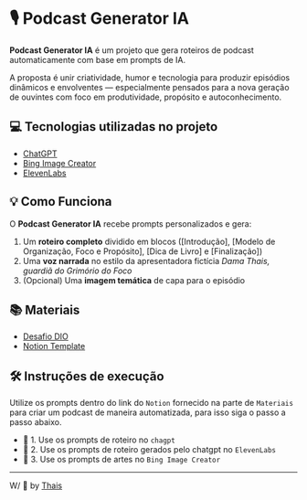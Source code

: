 # 🎙️ Podcast Generator IA

**Podcast Generator IA** é um projeto que gera roteiros de podcast automaticamente com base em prompts de IA.

A proposta é unir criatividade, humor e tecnologia para produzir episódios dinâmicos e envolventes — especialmente pensados para a nova geração de ouvintes com foco em produtividade, propósito e autoconhecimento.


## 💻 Tecnologias utilizadas no projeto

- [ChatGPT](https://chat.openai.com/) 
- [Bing Image Creator](https://www.bing.com/images/create)
- [ElevenLabs](https://elevenlabs.io/app)


## 💡 Como Funciona  

O **Podcast Generator IA** recebe prompts personalizados e gera: 
1. Um **roteiro completo** dividido em blocos ([Introdução], [Modelo de Organização, Foco e Propósito], [Dica de Livro] e [Finalização])  
2. Uma **voz narrada** no estilo da apresentadora fictícia *Dama Thais, guardiã do Grimório do Foco*  
3. (Opcional) Uma **imagem temática** de capa para o episódio  


## 📚 Materiais

- [Desafio DIO](https://www.dio.com)
- [Notion Template](https://www.notion.so/Podcast-AI-Studio-299c4d68fa5b81519396f8d9c9c07be1?source=copy_link)


## 🛠️ Instruções de execução

Utilize os prompts dentro do link do `Notion` fornecido na parte de `Materiais` para criar um podcast de maneira automatizada, para isso siga o passo a passo abaixo.

- 🤖 1. Use os prompts de roteiro no `chagpt`
- 🤖 2. Use os prompts de roteiro gerados pelo chatgpt no `ElevenLabs`
- 🤖 3. Use os prompts de artes no `Bing Image Creator`

---

W/ 💜 by [Thais](https://github.com/tha-is)
